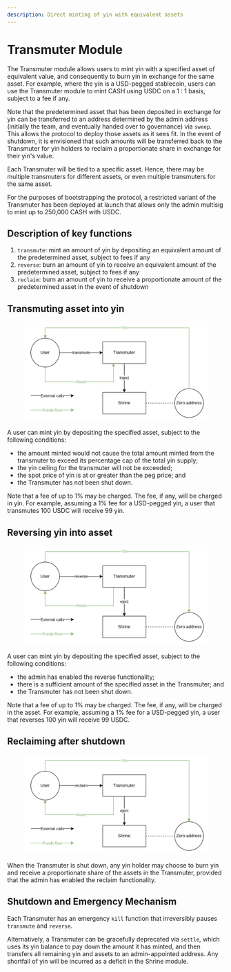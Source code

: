 ```yaml
---
description: Direct minting of yin with equivalent assets
---
```


# Transmuter Module

The Transmuter module allows users to mint yin with a specified asset of equivalent value, and consequently to burn yin in exchange for the same asset. For example, where the yin is a USD-pegged stablecoin, users can use the Transmuter module to mint CASH using USDC on a 1 : 1 basis, subject to a fee if any.

Note that the predetermined asset that has been deposited in exchange for yin can be transferred to an address determined by the admin address (initially the team, and eventually handed over to governance) via `sweep`. This allows the protocol to deploy those assets as it sees fit. In the event of shutdown, it is envisioned that such amounts will be transferred back to the Transmuter for yin holders to reclaim a proportionate share in exchange for their yin's value.

Each Transmuter will be tied to a specific asset. Hence, there may be multiple transmuters for different assets, or even multiple transmuters for the same asset.

For the purposes of bootstrapping the protocol, a restricted variant of the Transmuter has been deployed at launch that allows only the admin multisig to mint up to 250,000 CASH with USDC.

## Description of key functions

1. `transmute`: mint an amount of yin by depositing an equivalent amount of the predetermined asset, subject to fees if any
2. `reverse`: burn an amount of yin to receive an equivalent amount of the predetermined asset, subject to fees if any
3. `reclaim`: burn an amount of yin to receive a proportionate amount of the predetermined asset in the event of shutdown

## Transmuting asset into yin

<figure><img src="../../.gitbook/assets/image (19).png" alt=""><figcaption></figcaption></figure>

A user can mint yin by depositing the specified asset, subject to the following conditions:

* the amount minted would not cause the total amount minted from the transmuter to exceed its percentage cap of the total yin supply;&#x20;
* the yin ceiling for the transmuter will not be exceeded;
* the spot price of yin is at or greater than the peg price; and
* the Transmuter has not been shut down.

Note that a fee of up to 1% may be charged. The fee, if any, will be charged in yin. For example, assuming a 1% fee for a USD-pegged yin, a user that transmutes 100 USDC will receive 99 yin.

## Reversing yin into asset

<figure><img src="../../.gitbook/assets/image (20).png" alt=""><figcaption></figcaption></figure>

A user can mint yin by depositing the specified asset, subject to the following conditions:

* the admin has enabled the reverse functionality;
* there is a sufficient amount of the specified asset in the Transmuter; and
* the Transmuter has not been shut down.

Note that a fee of up to 1% may be charged. The fee, if any, will be charged in the asset. For example, assuming a 1% fee for a USD-pegged yin, a user that reverses 100 yin will receive 99 USDC.

## Reclaiming after shutdown

<figure><img src="../../.gitbook/assets/image (21).png" alt=""><figcaption></figcaption></figure>

When the Transmuter is shut down, any yin holder may choose to burn yin and receive a proportionate share of the assets in the Transmuter, provided that the admin has enabled the reclaim functionality.

## Shutdown and Emergency Mechanism

Each Transmuter has an emergency `kill` function that irreversibly pauses `transmute` and `reverse`.

Alternatively, a Transmuter can be gracefully deprecated via `settle`, which uses its yin balance to pay down the amount it has minted, and then transfers all remaining yin and assets to an admin-appointed address. Any shortfall of yin will be incurred as a deficit in the Shrine module.
